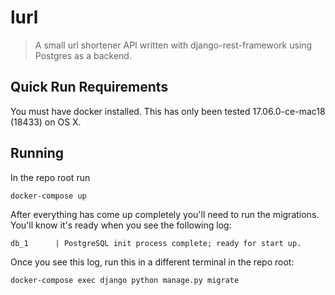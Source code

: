 # lurl

> A small url shortener API written with django-rest-framework using Postgres as a backend.


## Quick Run Requirements

You must have docker installed. This has only been tested 17.06.0-ce-mac18 (18433) on OS X.

## Running

In the repo root run

    docker-compose up

After everything has come up completely you'll need to run the migrations. You'll know it's ready when you see the following log:

    db_1      | PostgreSQL init process complete; ready for start up.

Once you see this log, run this in a different terminal in the repo root:

    docker-compose exec django python manage.py migrate
